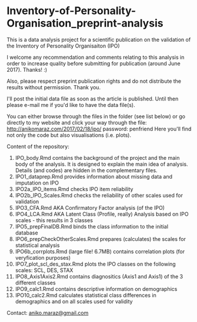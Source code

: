 # Inventory-of-Personality-Organisation_preprint-analysis
This is a data analysis project for a scientific publication on the validation of the Inventory of Personality Organisaiton (IPO)

I welcome any recommendation and comments relating to this analysis in order to increase quality before submitting for publication (around June 2017). Thanks! :) 

Also, please respect preprint publication rights and do not distribute the results without permission. Thank you. 

I'll post the initial data file as soon as the article is published. Until then please e-mail me if you'd like to have the data file(s).

You can either browse through the files in the folder (see list below) or go directly to my website and click your way through the file: 
http://anikomaraz.com/2017/02/18/ipo/
password: penfriend
Here you'll find not only the code but also visualisations (i.e. plots). 

Content of the repository: 
1. IPO_body.Rmd contains the background of the project and the main body of the analysis. It is designed to explain the main idea of analysis. Details (and codes) are hidden in the complementary files.  
2. IPO1_dataprep.Rmd provides information about missing data and imputation on IPO
3. IPO2a_IPO_items.Rmd checks IPO item reliability
4. IPO2b_IPO_Scales.Rmd checks the reliability of other scales used for validation
5. IPO3_CFA.Rmd AKA Confirmatory Factor analysis (of the IPO)
6. IPO4_LCA.Rmd AKA Latent Class (Profile, really) Analysis based on IPO scales - this results in 3 classes
7. IPO5_prepFinalDB.Rmd binds the class information to the initial database
8. IPO6_prepCheckOtherScales.Rmd prepares (calculates) the scales for statistical analysis
9. IPO6b_corrplots.Rmd (large file! 6.7MB) contains correlation plots (for veryfication purposes)
10. IPO7_plot_scl_des_stax.Rmd plots the IPO classes on the following scales: SCL, DES, STAX
11. IPO8_Axis1Axis2.Rmd  contains diagnositics (Axis1 and Axis1) of the 3 different classes
12. IPO9_calc1.Rmd contains descriptive information on demographics
13. IPO10_calc2.Rmd calculates statistical class differences in demographics and on all scales used for validity

Contact: aniko.maraz@gmail.com
